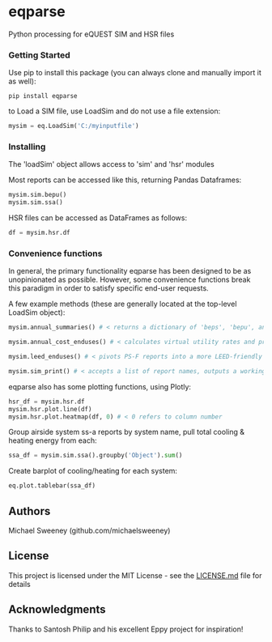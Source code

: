 # eqparse

Python processing for eQUEST SIM and HSR files

### Getting Started

Use pip to install this package (you can always clone and manually import it as well):

```
pip install eqparse
```

to Load a SIM file, use LoadSim and do not use a file extension:

```python
mysim = eq.LoadSim('C:/myinputfile')
```


### Installing
The 'loadSim' object allows access to 'sim' and 'hsr' modules

Most reports can be accessed like this, returning Pandas Dataframes:

```python
mysim.sim.bepu()
mysim.sim.ssa()
```

HSR files can be accessed as DataFrames as follows:

```python
df = mysim.hsr.df
```

### Convenience functions

In general, the primary functionality eqparse has been designed to be as unopinionated as possible. However, some convenience functions break this paradigm in order to satisfy specific end-user requests.

A few example methods (these are generally located at the top-level LoadSim object):

```python
mysim.annual_summaries() # < returns a dictionary of 'beps', 'bepu', and 'cost' end-use summary dataframes

mysim.annual_cost_enduses() # < calculates virtual utility rates and provides cost-level end-use summary similar to standard BEPS / BEPU outputs.

mysim.leed_enduses() # < pivots PS-F reports into a more LEED-friendly format for data entry.

mysim.sim_print() # < accepts a list of report names, outputs a working SIM file with only the reports passed (useful for compliance-based report export)
```

eqparse also has some plotting functions, using Plotly:

```python
hsr_df = mysim.hsr.df
mysim.hsr.plot.line(df)
mysim.hsr.plot.heatmap(df, 0) # < 0 refers to column number
```

Group airside system ss-a reports by system name, pull total cooling & heating energy from each:

```python
ssa_df = mysim.sim.ssa().groupby('Object').sum()
```

Create barplot of cooling/heating for each system:

```python
eq.plot.tablebar(ssa_df)
```

### 

## Authors

Michael Sweeney (github.com/michaelsweeney)

## License

This project is licensed under the MIT License - see the [LICENSE.md](LICENSE.md) file for details

## Acknowledgments

Thanks to Santosh Philip and his excellent Eppy project for inspiration!
